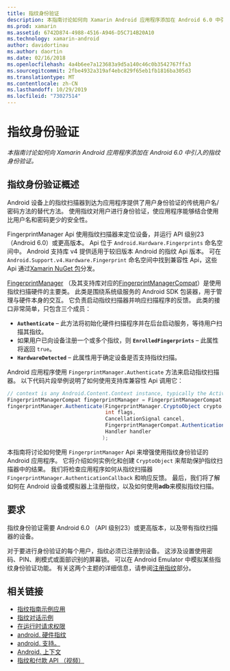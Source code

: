 ```yaml
---
title: 指纹身份验证
description: 本指南讨论如何向 Xamarin Android 应用程序添加在 Android 6.0 中引入的指纹身份验证。
ms.prod: xamarin
ms.assetid: 6742D874-4988-4516-A946-D5C714B20A10
ms.technology: xamarin-android
author: davidortinau
ms.author: daortin
ms.date: 02/16/2018
ms.openlocfilehash: 4a4b6ee7a123683a9d5a140c46c0b3542767ffa3
ms.sourcegitcommit: 2fbe4932a319af4ebc829f65eb1fb1816ba305d3
ms.translationtype: MT
ms.contentlocale: zh-CN
ms.lasthandoff: 10/29/2019
ms.locfileid: "73027514"
---
```

# <a name="fingerprint-authentication"></a>指纹身份验证

_本指南讨论如何向 Xamarin Android 应用程序添加在 Android 6.0 中引入的指纹身份验证。_

## <a name="fingerprint-authentication-overview"></a>指纹身份验证概述

Android 设备上的指纹扫描器到达为应用程序提供了用户身份验证的传统用户名/密码方法的替代方法。 使用指纹对用户进行身份验证，使应用程序能够结合使用比用户名和密码更少的安全性。

FingerprintManager Api 使用指纹扫描器来定位设备，并运行 API 级别23（Android 6.0）或更高版本。 Api 位于 `Android.Hardware.Fingerprints` 命名空间中。 Android 支持库 v4 提供适用于较旧版本 Android 的指纹 Api 版本。 可在 `Android.Support.v4.Hardware.Fingerprint` 命名空间中找到兼容性 Api，这些 Api 通过[Xamarin NuGet 包](https://www.nuget.org/packages/Xamarin.Android.Support.v4/)分发。

[FingerprintManager](https://developer.android.com/reference/android/hardware/fingerprint/FingerprintManager.html) （及其支持库对应的[FingerprintManagerCompat](https://developer.android.com/reference/android/support/v4/hardware/fingerprint/FingerprintManagerCompat.html)）是使用指纹扫描硬件的主要类。 此类是围绕系统级服务的 Android SDK 包装器，用于管理与硬件本身的交互。 它负责启动指纹扫描器并响应扫描程序的反馈。 此类的接口非常简单，只包含三个成员：

- **`Authenticate`** &ndash; 此方法将初始化硬件扫描程序并在后台启动服务，等待用户扫描其指纹。
- 如果用户已向设备注册一个或多个指纹，则 **`EnrolledFingerprints`** &ndash; 此属性将返回 `true`。
- **`HardwareDetected`** &ndash; 此属性用于确定设备是否支持指纹扫描。

Android 应用程序使用 `FingerprintManager.Authenticate` 方法来启动指纹扫描器。 以下代码片段举例说明了如何使用支持库兼容性 Api 调用它：

```csharp
// context is any Android.Content.Context instance, typically the Activity 
FingerprintManagerCompat fingerprintManager = FingerprintManagerCompat.From(context);
fingerprintManager.Authenticate(FingerprintManager.CryptoObject crypto,
                                int flags,
                                CancellationSignal cancel,
                                FingerprintManagerCompat.AuthenticationCallback callback,
                                Handler handler
                               );
```

本指南将讨论如何使用 `FingerprintManager` Api 来增强使用指纹身份验证的 Android 应用程序。 它将介绍如何实例化和创建 `CryptoObject` 来帮助保护指纹扫描器中的结果。 我们将检查应用程序如何从指纹扫描器 `FingerprintManager.AuthenticationCallback` 和响应反馈。 最后，我们将了解如何在 Android 设备或模拟器上注册指纹，以及如何使用**adb**来模拟指纹扫描。

## <a name="requirements"></a>要求

指纹身份验证需要 Android 6.0 （API 级别23）或更高版本，以及带有指纹扫描器的设备。 

对于要进行身份验证的每个用户，指纹必须已注册到设备。 这涉及设置使用密码、PIN、刷模式或面部识别的屏幕锁。 可以在 Android Emulator 中模拟某些指纹身份验证功能。  有关这两个主题的详细信息，请参阅[注册指纹](enrolling-fingerprint.md)部分。 

## <a name="related-links"></a>相关链接

- [指纹指南示例应用](https://docs.microsoft.com/samples/xamarin/monodroid-samples/fingerprintguide)
- [指纹对话示例](https://docs.microsoft.com/samples/xamarin/monodroid-samples/android-m-fingerprintdialog)
- [在运行时请求权限](https://developer.android.com/training/permissions/requesting.html)
- [android. 硬件指纹](https://developer.android.com/reference/android/hardware/fingerprint/package-summary.html)
- [android. 支持。](https://developer.android.com/reference/android/support/v4/hardware/fingerprint/package-summary.html)
- [Android. 上下文](xref:Android.Content.Context)
- [指纹和付款 API （视频）](https://youtu.be/VOn7VrTRlA4)
